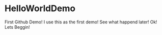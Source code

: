 # HelloWorldDemo
First Github Demo!
I use this as the first demo!
See what happend later!
Ok!
Lets Beggin!
